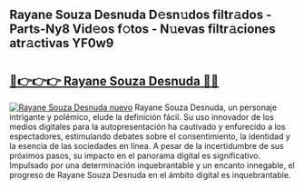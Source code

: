 ## Rayane Souza Desnuda D𝚎sn𝚞dos filtr𝚊dos - Parts-Ny8 Vid𝚎os f𝚘tos - N𝚞evas filtr𝚊ciones atr𝚊ctivas YF0w9

# <h2><a href="http://mbcz2d4.tromn.icu/?c=Rayane+Souza+Desnuda">🔗👉👉👉 Rayane Souza Desnuda 🔗🔗</a></h2>

[![Rayane Souza Desnuda nuevo](https://i.imgur.com/pEAQMta.gif)](http://mbcz2d4.tromn.icu/?c=Rayane+Souza+Desnuda)
Rayane Souza Desnuda, un personaje intrigante y polémico, elude la definición fácil. Su uso innovador de los medios digitales para la autopresentación ha cautivado y enfurecido a los espectadores, estimulando debates sobre el consentimiento, la identidad y la esencia de las sociedades en línea. A pesar de la incertidumbre de sus próximos pasos, su impacto en el panorama digital es significativo. Impulsado por una determinación inquebrantable y un encanto innegable, el progreso de Rayane Souza Desnuda en el ámbito digital es inquebrantable.
